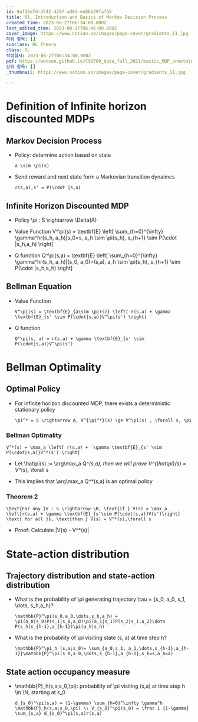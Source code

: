 ```yaml
---
id: 9af15e7d-d542-4297-ad0d-ee8bb29faf55
title: 01. Introduction and Basics of Markov Decision Process
created_time: 2023-06-27T06:34:00.000Z
last_edited_time: 2023-08-17T06:46:00.000Z
cover_image: https://www.notion.so/images/page-cover/gradients_11.jpg
하위 항목: []
subclass: RL Theory
class: RL
작성일시: 2023-06-27T06:34:00.000Z
pdf: https://wensun.github.io/CS6789_data_fall_2021/basics_MDP_annotated.pdf
상위 항목: []
_thumbnail: https://www.notion.so/images/page-cover/gradients_11.jpg

---
```


# Definition of Infinite horizon discounted MDPs

## Markov Decision Process

*   Policy: determine action based on state

    ```undefined
    a \sim \pi(s)
    ```

*   Send reward and next state form a Markovian transition dynaimcs

    ```undefined
    r(s,a),s' = P(\cdot |s,a)
    ```

## Infinite Horizon Discounted MDP

*   Policy \pi : S \rightarrow \Delta(A)

*   Value Function V^\pi(s) = \textbf{E} \left\[ \sum\_{h=0}^{\infty} \gamma^hr(s\_h, a\_h)|s\_0=s, a\_h \sim \pi(s\_h), s\_{h+1} \sim P(\cdot |s\_h,a\_h) \right]

*   Q function Q^\pi(s,a) = \textbf{E} \left\[ \sum\_{h=0}^{\infty} \gamma^hr(s\_h, a\_h)|(s\_0, a\_0)=(s,a), a\_h \sim \pi(s\_h), s\_{h+1} \sim P(\cdot |s\_h,a\_h) \right]

## Bellman Equation

*   Value Function

    ```undefined
    V^\pi(s) = \textbf{E}_{a\sim \pi(s)} \left[ r(s,a) + \gamma \textbf{E}_{s' \sim P(\cdot|s,a)}V^\pi(s') \right]
    ```

*   Q function

    ```undefined
    Q^\pi(s, a) = r(s,a) + \gamma \textbf{E}_{s' \sim P(\cdot|s,a)}V^\pi(s')
    ```

# Bellman Optimality

## Optimal Policy

*   For infinite horizon discounted MDP, there exists a deterministic stationary policy

    ```undefined
    \pi^* = S \rightarrow A, V^{\pi^*}(s) \ge V^\pi(s) , \forall s, \pi
    ```

### Bellman Optimality

```undefined
V^*(s) = \max_a \left[ r(s,a) +  \gamma \textbf{E}_{s' \sim P(\cdot|s,a)}V^*(s') \right]
```

*   Let \hat\pi(s) := \arg\max\_a Q^*(s,a), then we will prove V^{\hat\pi}(s) = V^*(s), \forall s

*   This implies that \arg\max\_a Q^\*(s,a) is an optimal policy

### Theorem 2

```undefined
\text{For any }V : S \rightarrow \R, \text{if } V(s) = \max_a \left[r(s,a) + \gamma \textbf{E}_{s'\sim P(\cdot|s,a)}V(s')\right] \text{ for all }s, \text{then } V(s) = V^*(s),\forall s 
```

*   Proof: Calculate |V(s) - V^\*(s)|

# State-action distribution

## Trajectory distribution and state-action distribution

*   What is the probability of \pi generating trajectory \tau = {s\_0, a\_0, s\_1, \dots, s\_h,a\_h}?

    ```undefined
    \mathbb{P}^\pi(s_0,a_0,\dots,s_h,a_h) = \pi(a_0|s_0)P(s_1|s_0,a_0)\pi(a_1|s_1)P(s_2|s_1,a_2)\dots P(s_h|s_{h-1},a_{h-1})\pi(a_h|s_h)
    ```

*   What is the probability of \pi visiting state (s, a) at time step h?

    ```undefined
    \mathbb{P}^\pi_h (s,a;s_0)= \sum_{a_0,s_1, a_1,\dots,s_{h-1},a_{h-1}}\mathbb{P}^\pi(s_0,a_0,\dots,s_{h-1},a_{h-1},s_h=s,a_h=a)
    ```

## State action occupancy measure

*   \mathbb{P}\_h(s,a;s\_0,\pi): probability of \pi visiting (s,a) at time step h \in \N, starting at s\_0

    ```undefined
    d_{s_0}^\pi(s,a) = (1-\gamma) \sum_{h=0}^\infty \gamma^h \mathbb{P}_h(s,a;s_0,\pi) \\ V_{s_0}^\pi(s_0) = \frac 1 {1-\gamma} \sum_{s,a} d_{s_0}^\pi(s,a)r(s,a)
    ```
